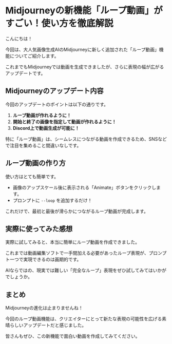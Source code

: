 # Midjourneyの新機能「ループ動画」がすごい！使い方を徹底解説

こんにちは！

今回は、大人気画像生成AIのMidjourneyに新しく追加された「ループ動画」機能についてご紹介します。

これまでもMidjourneyでは動画を生成できましたが、さらに表現の幅が広がるアップデートです。

## Midjourneyのアップデート内容

今回のアップデートのポイントは以下の通りです。

1.  **ループ動画が作れるように！**
2.  **開始と終了の画像を指定して動画が作れるように！**
3.  **Discord上で動画生成が可能に！**

特に「ループ動画」は、シームレスにつながる動画を作成できるため、SNSなどで注目を集めること間違いなしです。

## ループ動画の作り方

使い方はとても簡単です。

*   画像のアップスケール後に表示される「Animate」ボタンをクリックします。
*   プロンプトに `--loop` を追加するだけ！

これだけで、最初と最後が滑らかにつながるループ動画が完成します。

## 実際に使ってみた感想

実際に試してみると、本当に簡単にループ動画を作成できました。

これまでは動画編集ソフトで一手間加える必要があったループ表現が、プロンプト一つで実現できるのは画期的です。

AIならではの、現実では難しい「完全なループ」表現をぜひ試してみてはいかがでしょうか。

## まとめ

Midjourneyの進化は止まりませんね！

今回のループ動画機能は、クリエイターにとって新たな表現の可能性を広げる素晴らしいアップデートだと感じました。

皆さんもぜひ、この新機能で面白い動画を作成してみてください。
